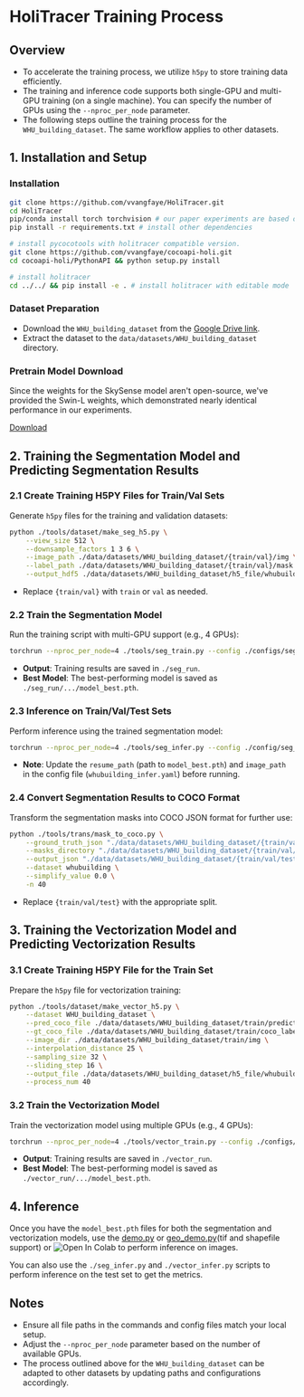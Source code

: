 # HoliTracer Training Process

## Overview
- To accelerate the training process, we utilize `h5py` to store training data efficiently.
- The training and inference code supports both single-GPU and multi-GPU training (on a single machine). You can specify the number of GPUs using the `--nproc_per_node` parameter.
- The following steps outline the training process for the `WHU_building_dataset`. The same workflow applies to other datasets.


## 1. Installation and Setup
### Installation
```bash
git clone https://github.com/vvangfaye/HoliTracer.git
cd HoliTracer
pip/conda install torch torchvision # our paper experiments are based on pytorch 2.5.1
pip install -r requirements.txt # install other dependencies

# install pycocotools with holitracer compatible version.
git clone https://github.com/vvangfaye/cocoapi-holi.git 
cd cocoapi-holi/PythonAPI && python setup.py install

# install holitracer
cd ../../ && pip install -e . # install holitracer with editable mode
```
### Dataset Preparation
- Download the `WHU_building_dataset` from the [Google Drive link](https://drive.google.com/drive/folders/1GQ0EnrZh0RRgiSAeELMOf1pAXQCl5qT4?usp=sharing).
- Extract the dataset to the `data/datasets/WHU_building_dataset` directory.

### Pretrain Model Download
Since the weights for the SkySense model aren't open-source, we've provided the Swin-L weights, which demonstrated nearly identical performance in our experiments.

[Download](https://github.com/SwinTransformer/storage/releases/download/v1.0.0/swin_large_patch4_window12_384_22k.pth)

## 2. Training the Segmentation Model and Predicting Segmentation Results

### 2.1 Create Training H5PY Files for Train/Val Sets
Generate `h5py` files for the training and validation datasets:
```bash
python ./tools/dataset/make_seg_h5.py \
    --view_size 512 \
    --downsample_factors 1 3 6 \
    --image_path ./data/datasets/WHU_building_dataset/{train/val}/img \
    --label_path ./data/datasets/WHU_building_dataset/{train/val}/mask \
    --output_hdf5 ./data/datasets/WHU_building_dataset/h5_file/whubuilding_seg_{train/val}.h5
```
- Replace `{train/val}` with `train` or `val` as needed.

### 2.2 Train the Segmentation Model
Run the training script with multi-GPU support (e.g., 4 GPUs):
```bash
torchrun --nproc_per_node=4 ./tools/seg_train.py --config ./configs/seg_config/whubuilding_train.yaml
```
- **Output**: Training results are saved in `./seg_run`.
- **Best Model**: The best-performing model is saved as `./seg_run/.../model_best.pth`.

### 2.3 Inference on Train/Val/Test Sets
Perform inference using the trained segmentation model:
```bash
torchrun --nproc_per_node=4 ./tools/seg_infer.py --config ./config/seg_config/whubuilding_infer.yaml
```
- **Note**: Update the `resume_path` (path to `model_best.pth`) and `image_path` in the config file (`whubuilding_infer.yaml`) before running.

### 2.4 Convert Segmentation Results to COCO Format
Transform the segmentation masks into COCO JSON format for further use:
```bash
python ./tools/trans/mask_to_coco.py \
    --ground_truth_json "./data/datasets/WHU_building_dataset/{train/val/test}/coco_label_with_inter.json" \
    --masks_directory "./data/datasets/WHU_building_dataset/{train/val/test}/predict/holitracer/seg/" \
    --output_json "./data/datasets/WHU_building_dataset/{train/val/test}/predict/holitracer/holitracer.json" \
    --dataset whubuilding \
    --simplify_value 0.0 \
    -n 40
```
- Replace `{train/val/test}` with the appropriate split.

## 3. Training the Vectorization Model and Predicting Vectorization Results

### 3.1 Create Training H5PY File for the Train Set
Prepare the `h5py` file for vectorization training:
```bash
python ./tools/dataset/make_vector_h5.py \
    --dataset WHU_building_dataset \
    --pred_coco_file ./data/datasets/WHU_building_dataset/train/predict/holitracer/holitracer.json \
    --gt_coco_file ./data/datasets/WHU_building_dataset/train/coco_label_with_inter.json \
    --image_dir ./data/datasets/WHU_building_dataset/train/img \
    --interpolation_distance 25 \
    --sampling_size 32 \
    --sliding_step 16 \
    --output_file ./data/datasets/WHU_building_dataset/h5_file/whubuilding_vector_train.h5 \
    --process_num 40
```

### 3.2 Train the Vectorization Model
Train the vectorization model using multiple GPUs (e.g., 4 GPUs):
```bash
torchrun --nproc_per_node=4 ./tools/vector_train.py --config ./configs/vector_config/whubuilding_train.yaml
```
- **Output**: Training results are saved in `./vector_run`.
- **Best Model**: The best-performing model is saved as `./vector_run/.../model_best.pth`.

## 4. Inference
Once you have the `model_best.pth` files for both the segmentation and vectorization models, use the [demo.py](../demo.py) or [geo_demo.py](../geo_demo.py)(tif and shapefile support) or ![Open In Colab](https://colab.research.google.com/assets/colab-badge.svg) to perform inference on images.

You can also use the `./seg_infer.py` and `./vector_infer.py` scripts to perform inference on the test set to get the metrics.

## Notes
- Ensure all file paths in the commands and config files match your local setup.
- Adjust the `--nproc_per_node` parameter based on the number of available GPUs.
- The process outlined above for the `WHU_building_dataset` can be adapted to other datasets by updating paths and configurations accordingly.
